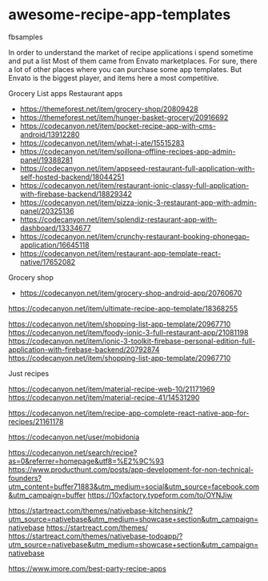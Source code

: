 # awesome-recipe-app-templates

fbsamples


In order to understand the market of recipe applications i spend sometime and put a list
Most of them came from Envato marketplaces. For sure, there a lot of other places where you can purchase some app templates.
But Envato is the biggest player, and items here a most competitive.

Grocery List apps
Restaurant apps

* https://themeforest.net/item/grocery-shop/20809428
* https://themeforest.net/item/hunger-basket-grocery/20916692
* https://codecanyon.net/item/pocket-recipe-app-with-cms-android/13912280
* https://codecanyon.net/item/what-i-ate/15515283
* https://codecanyon.net/item/soillona-offline-recipes-app-admin-panel/19388281
* https://codecanyon.net/item/appseed-restaurant-full-application-with-self-hosted-backend/18044251
* https://codecanyon.net/item/restaurant-ionic-classy-full-application-with-firebase-backend/18829342
* https://codecanyon.net/item/pizza-ionic-3-restaurant-app-with-admin-panel/20325136
* https://codecanyon.net/item/splendiz-restaurant-app-with-dashboard/13334677
* https://codecanyon.net/item/crunchy-restaurant-booking-phonegap-application/16645118
* https://codecanyon.net/item/restaurant-app-template-react-native/17652082


Grocery shop
* https://codecanyon.net/item/grocery-shop-android-app/20760670

https://codecanyon.net/item/ultimate-recipe-app-template/18368255

https://codecanyon.net/item/shopping-list-app-template/20967710
https://codecanyon.net/item/foody-ionic-3-full-restaurant-app/21081198
https://codecanyon.net/item/ionic-3-toolkit-firebase-personal-edition-full-application-with-firebase-backend/20792874
https://codecanyon.net/item/shopping-list-app-template/20967710

Just recipes

https://codecanyon.net/item/material-recipe-web-10/21171969
https://codecanyon.net/item/material-recipe-41/14531290

https://codecanyon.net/item/recipe-app-complete-react-native-app-for-recipes/21161178

https://codecanyon.net/user/mobidonia

https://codecanyon.net/search/recipe?as=0&referrer=homepage&utf8=%E2%9C%93
https://www.producthunt.com/posts/app-development-for-non-technical-founders?utm_content=buffer71883&utm_medium=social&utm_source=facebook.com&utm_campaign=buffer
https://10xfactory.typeform.com/to/OYNJiw



https://startreact.com/themes/nativebase-kitchensink/?utm_source=nativebase&utm_medium=showcase+section&utm_campaign=nativebase
https://startreact.com/themes/
https://startreact.com/themes/nativebase-todoapp/?utm_source=nativebase&utm_medium=showcase+section&utm_campaign=nativebase


https://www.imore.com/best-party-recipe-apps
